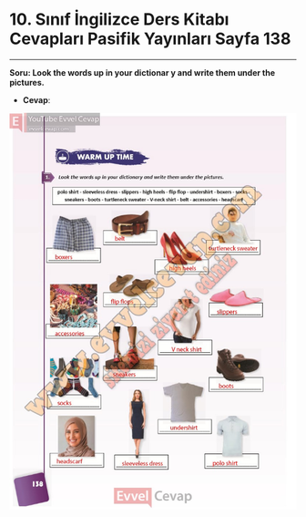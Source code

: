 # 10. Sınıf İngilizce Ders Kitabı Cevapları Pasifik Yayınları Sayfa 138

---

**Soru: Look the words up in your dictionar y and write them under the pictures.**

-   **Cevap**:

![Image 1](./image_1.jpg)